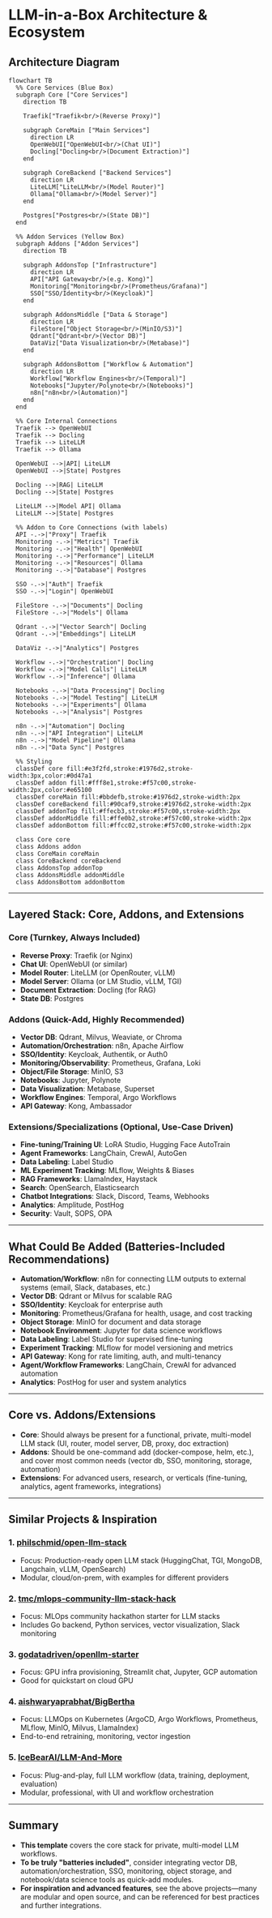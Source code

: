 # LLM-in-a-Box Architecture & Ecosystem

## Architecture Diagram

```mermaid
flowchart TB
  %% Core Services (Blue Box)
  subgraph Core ["Core Services"]
    direction TB
    
    Traefik["Traefik<br/>(Reverse Proxy)"]
    
    subgraph CoreMain ["Main Services"]
      direction LR
      OpenWebUI["OpenWebUI<br/>(Chat UI)"]
      Docling["Docling<br/>(Document Extraction)"]
    end
    
    subgraph CoreBackend ["Backend Services"]
      direction LR
      LiteLLM["LiteLLM<br/>(Model Router)"]
      Ollama["Ollama<br/>(Model Server)"]
    end
    
    Postgres["Postgres<br/>(State DB)"]
  end
  
  %% Addon Services (Yellow Box)
  subgraph Addons ["Addon Services"]
    direction TB
    
    subgraph AddonsTop ["Infrastructure"]
      direction LR
      API["API Gateway<br/>(e.g. Kong)"]
      Monitoring["Monitoring<br/>(Prometheus/Grafana)"]
      SSO["SSO/Identity<br/>(Keycloak)"]
    end
    
    subgraph AddonsMiddle ["Data & Storage"]
      direction LR
      FileStore["Object Storage<br/>(MinIO/S3)"]
      Qdrant["Qdrant<br/>(Vector DB)"]
      DataViz["Data Visualization<br/>(Metabase)"]
    end
    
    subgraph AddonsBottom ["Workflow & Automation"]
      direction LR
      Workflow["Workflow Engines<br/>(Temporal)"]
      Notebooks["Jupyter/Polynote<br/>(Notebooks)"]
      n8n["n8n<br/>(Automation)"]
    end
  end
  
  %% Core Internal Connections
  Traefik --> OpenWebUI
  Traefik --> Docling
  Traefik --> LiteLLM
  Traefik --> Ollama
  
  OpenWebUI -->|API| LiteLLM
  OpenWebUI -->|State| Postgres
  
  Docling -->|RAG| LiteLLM
  Docling -->|State| Postgres
  
  LiteLLM -->|Model API| Ollama
  LiteLLM -->|State| Postgres
  
  %% Addon to Core Connections (with labels)
  API -.->|"Proxy"| Traefik
  Monitoring -.->|"Metrics"| Traefik
  Monitoring -.->|"Health"| OpenWebUI
  Monitoring -.->|"Performance"| LiteLLM
  Monitoring -.->|"Resources"| Ollama
  Monitoring -.->|"Database"| Postgres
  
  SSO -.->|"Auth"| Traefik
  SSO -.->|"Login"| OpenWebUI
  
  FileStore -.->|"Documents"| Docling
  FileStore -.->|"Models"| Ollama
  
  Qdrant -.->|"Vector Search"| Docling
  Qdrant -.->|"Embeddings"| LiteLLM
  
  DataViz -.->|"Analytics"| Postgres
  
  Workflow -.->|"Orchestration"| Docling
  Workflow -.->|"Model Calls"| LiteLLM
  Workflow -.->|"Inference"| Ollama
  
  Notebooks -.->|"Data Processing"| Docling
  Notebooks -.->|"Model Testing"| LiteLLM
  Notebooks -.->|"Experiments"| Ollama
  Notebooks -.->|"Analysis"| Postgres
  
  n8n -.->|"Automation"| Docling
  n8n -.->|"API Integration"| LiteLLM
  n8n -.->|"Model Pipeline"| Ollama
  n8n -.->|"Data Sync"| Postgres
  
  %% Styling
  classDef core fill:#e3f2fd,stroke:#1976d2,stroke-width:3px,color:#0d47a1
  classDef addon fill:#fff8e1,stroke:#f57c00,stroke-width:2px,color:#e65100
  classDef coreMain fill:#bbdefb,stroke:#1976d2,stroke-width:2px
  classDef coreBackend fill:#90caf9,stroke:#1976d2,stroke-width:2px
  classDef addonTop fill:#ffecb3,stroke:#f57c00,stroke-width:2px
  classDef addonMiddle fill:#ffe0b2,stroke:#f57c00,stroke-width:2px
  classDef addonBottom fill:#ffcc02,stroke:#f57c00,stroke-width:2px
  
  class Core core
  class Addons addon
  class CoreMain coreMain
  class CoreBackend coreBackend
  class AddonsTop addonTop
  class AddonsMiddle addonMiddle
  class AddonsBottom addonBottom
```

---

## Layered Stack: Core, Addons, and Extensions

### Core (Turnkey, Always Included)
- **Reverse Proxy**: Traefik (or Nginx)
- **Chat UI**: OpenWebUI (or similar)
- **Model Router**: LiteLLM (or OpenRouter, vLLM)
- **Model Server**: Ollama (or LM Studio, vLLM, TGI)
- **Document Extraction**: Docling (for RAG)
- **State DB**: Postgres

### Addons (Quick-Add, Highly Recommended)
- **Vector DB**: Qdrant, Milvus, Weaviate, or Chroma
- **Automation/Orchestration**: n8n, Apache Airflow
- **SSO/Identity**: Keycloak, Authentik, or Auth0
- **Monitoring/Observability**: Prometheus, Grafana, Loki
- **Object/File Storage**: MinIO, S3
- **Notebooks**: Jupyter, Polynote
- **Data Visualization**: Metabase, Superset
- **Workflow Engines**: Temporal, Argo Workflows
- **API Gateway**: Kong, Ambassador

### Extensions/Specializations (Optional, Use-Case Driven)
- **Fine-tuning/Training UI**: LoRA Studio, Hugging Face AutoTrain
- **Agent Frameworks**: LangChain, CrewAI, AutoGen
- **Data Labeling**: Label Studio
- **ML Experiment Tracking**: MLflow, Weights & Biases
- **RAG Frameworks**: LlamaIndex, Haystack
- **Search**: OpenSearch, Elasticsearch
- **Chatbot Integrations**: Slack, Discord, Teams, Webhooks
- **Analytics**: Amplitude, PostHog
- **Security**: Vault, SOPS, OPA

---

## What Could Be Added (Batteries-Included Recommendations)

- **Automation/Workflow**: n8n for connecting LLM outputs to external systems (email, Slack, databases, etc.)
- **Vector DB**: Qdrant or Milvus for scalable RAG
- **SSO/Identity**: Keycloak for enterprise auth
- **Monitoring**: Prometheus/Grafana for health, usage, and cost tracking
- **Object Storage**: MinIO for document and data storage
- **Notebook Environment**: Jupyter for data science workflows
- **Data Labeling**: Label Studio for supervised fine-tuning
- **Experiment Tracking**: MLflow for model versioning and metrics
- **API Gateway**: Kong for rate limiting, auth, and multi-tenancy
- **Agent/Workflow Frameworks**: LangChain, CrewAI for advanced automation
- **Analytics**: PostHog for user and system analytics

---

## Core vs. Addons/Extensions

- **Core**: Should always be present for a functional, private, multi-model LLM stack (UI, router, model server, DB, proxy, doc extraction)
- **Addons**: Should be one-command add (docker-compose, helm, etc.), and cover most common needs (vector db, SSO, monitoring, storage, automation)
- **Extensions**: For advanced users, research, or verticals (fine-tuning, analytics, agent frameworks, integrations)

---

## Similar Projects & Inspiration

### 1. [philschmid/open-llm-stack](https://github.com/philschmid/open-llm-stack)
- Focus: Production-ready open LLM stack (HuggingChat, TGI, MongoDB, Langchain, vLLM, OpenSearch)
- Modular, cloud/on-prem, with examples for different providers

### 2. [tmc/mlops-community-llm-stack-hack](https://github.com/tmc/mlops-community-llm-stack-hack)
- Focus: MLOps community hackathon starter for LLM stacks
- Includes Go backend, Python services, vector visualization, Slack monitoring

### 3. [godatadriven/openllm-starter](https://github.com/godatadriven/openllm-starter)
- Focus: GPU infra provisioning, Streamlit chat, Jupyter, GCP automation
- Good for quickstart on cloud GPU

### 4. [aishwaryaprabhat/BigBertha](https://github.com/aishwaryaprabhat/BigBertha)
- Focus: LLMOps on Kubernetes (ArgoCD, Argo Workflows, Prometheus, MLflow, MinIO, Milvus, LlamaIndex)
- End-to-end retraining, monitoring, vector ingestion

### 5. [IceBearAI/LLM-And-More](https://github.com/IceBearAI/LLM-And-More)
- Focus: Plug-and-play, full LLM workflow (data, training, deployment, evaluation)
- Modular, professional, with UI and workflow orchestration

---

## Summary

- **This template** covers the core stack for private, multi-model LLM workflows.
- **To be truly "batteries included"**, consider integrating vector DB, automation/orchestration, SSO, monitoring, object storage, and notebook/data science tools as quick-add modules.
- **For inspiration and advanced features**, see the above projects—many are modular and open source, and can be referenced for best practices and further integrations. 